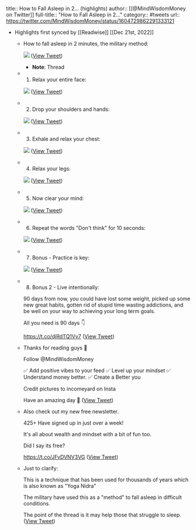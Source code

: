 title:: How to Fall Asleep in 2... (highlights)
author:: [[@MindWisdomMoney on Twitter]]
full-title:: "How to Fall Asleep in 2..."
category:: #tweets
url:: https://twitter.com/MindWisdomMoney/status/1604729862291333121

- Highlights first synced by [[Readwise]] [[Dec 21st, 2022]]
	- How to fall asleep in 2 minutes, the military method: 
	  
	  ![](https://pbs.twimg.com/media/FkUlThWWIAEOpcC.jpg) ([View Tweet](https://twitter.com/MindWisdomMoney/status/1604729862291333121))
		- **Note**: Thread
	- 1. Relax your entire face: 
	  
	  ![](https://pbs.twimg.com/media/FkUlT4ZXEAAqIR0.jpg) ([View Tweet](https://twitter.com/MindWisdomMoney/status/1604729868364693504))
	- 2. Drop your shoulders and hands: 
	  
	  ![](https://pbs.twimg.com/media/FkUlUUJWIAAHeYX.jpg) ([View Tweet](https://twitter.com/MindWisdomMoney/status/1604729876178771968))
	- 3. Exhale and relax your chest: 
	  
	  ![](https://pbs.twimg.com/media/FkUlUwUWQAEBXhg.jpg) ([View Tweet](https://twitter.com/MindWisdomMoney/status/1604729882847608832))
	- 4. Relax your legs: 
	  
	  ![](https://pbs.twimg.com/media/FkUlVLbWAAEXgmR.jpg) ([View Tweet](https://twitter.com/MindWisdomMoney/status/1604729890217070593))
	- 5. Now clear your mind: 
	  
	  ![](https://pbs.twimg.com/media/FkUlVnLWAAEU9TG.jpg) ([View Tweet](https://twitter.com/MindWisdomMoney/status/1604729898035081216))
	- 6. Repeat the words "Don't think" for 10 seconds: 
	  
	  ![](https://pbs.twimg.com/media/FkUlWEIXEAMjyS6.jpg) ([View Tweet](https://twitter.com/MindWisdomMoney/status/1604729904926527494))
	- 7. Bonus - Practice is key: 
	  
	  ![](https://pbs.twimg.com/media/FkUlWdJXgAAvDxj.jpg) ([View Tweet](https://twitter.com/MindWisdomMoney/status/1604729912312664066))
	- 8. Bonus 2 - Live intentionally:
	  
	  90 days from now, you could have lost some weight, picked up some new great habits, gotten rid of stupid time wasting addictions, and be well on your way to achieving your long term goals.
	  
	  All you need is 90 days 👇
	  
	  https://t.co/djRdTQ1Vv7 ([View Tweet](https://twitter.com/MindWisdomMoney/status/1604729915781292034))
	- Thanks for reading guys 🙌
	  
	  Follow @MindWisdomMoney
	  
	  ✅️ Add positive vibes to your feed
	  ✅️ Level up your mindset
	  ✅️ Understand money better.
	  ✅️ Create a Better you
	  
	  Credit pictures to incomeyard on Insta
	  
	  Have an amazing day 🙏 ([View Tweet](https://twitter.com/MindWisdomMoney/status/1604729919186927617))
	- Also check out my new free newsletter.
	  
	  425+ Have signed up in just over a week!
	  
	  It's all about wealth and mindset with a bit of fun too.
	  
	  Did I say its free?
	  
	  https://t.co/JFvDVNV3VG ([View Tweet](https://twitter.com/MindWisdomMoney/status/1604732560411688962))
	- Just to clarify:
	  
	  This is a technique that has been used for thousands of years which is also known as "Yoga Nidra"
	  
	  The military have used this as a "method" to fall asleep in difficult conditions.
	  
	  The point of the thread is it may help those that struggle to sleep. ([View Tweet](https://twitter.com/MindWisdomMoney/status/1605129452656148481))